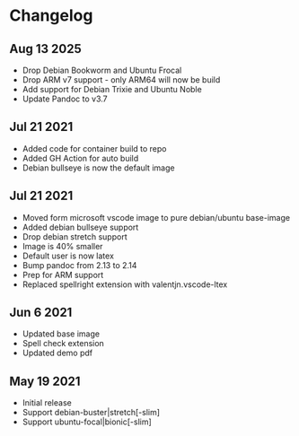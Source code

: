# Changelog

##  Aug 13 2025
 * Drop Debian Bookworm and Ubuntu Frocal
 * Drop ARM v7 support - only ARM64 will now be build
 * Add support for Debian Trixie and Ubuntu Noble
 * Update Pandoc to v3.7

##  Jul 21 2021
 * Added code for container build to repo
 * Added GH Action for auto build
 * Debian bullseye is now the default image


##  Jul 21 2021
 * Moved form microsoft vscode image to pure debian/ubuntu base-image
 * Added debian bullseye support
 * Drop debian stretch support
 * Image is 40% smaller
 * Default user is now latex
 * Bump pandoc from 2.13 to 2.14
 * Prep for ARM support
 * Replaced spellright extension with valentjn.vscode-ltex


##  Jun 6 2021
 * Updated base image
 * Spell check extension
 * Updated demo pdf


## May 19 2021
 * Initial release
 * Support debian-buster|stretch[-slim]
 * Support ubuntu-focal|bionic[-slim]
